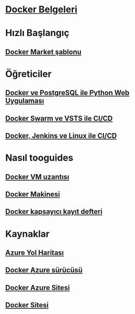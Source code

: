 # [Docker Belgeleri](index.md)
# Hızlı Başlangıç
## [Docker Market şablonu](https://azuremarketplace.microsoft.com/en-us/marketplace/apps/CanonicalandMSOpenTech.DockerOnUbuntuServer1404LTS)
# Öğreticiler
## [Docker ve PostgreSQL ile Python Web Uygulaması](/azure/app-service-web/app-service-web-tutorial-docker-python-postgresql-app)
## [Docker Swarm ve VSTS ile CI/CD](/azure/container-service/container-service-docker-swarm-mode-setup-ci-cd-acs-engine)
## [Docker, Jenkins ve Linux ile CI/CD](/azure/virtual-machines/linux/tutorial-jenkins-github-docker-cicd)
# Nasıl tooguides
## [Docker VM uzantısı](/azure/virtual-machines/linux/dockerextension)
## [Docker Makinesi](/azure/virtual-machines/linux/docker-machine)
## [Docker kapsayıcı kayıt defteri](/azure/container-registry/container-registry-get-started-portal)
# Kaynaklar
## [Azure Yol Haritası](https://azure.microsoft.com/roadmap/)
## [Docker Azure sürücüsü](https://docs.docker.com/machine/drivers/azure/)
## [Docker Azure Sitesi](https://www.docker.com/docker-azure)
## [Docker Sitesi](https://docker.com)
